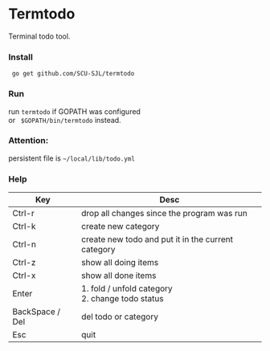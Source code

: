 # Termtodo
Terminal todo tool.  

### Install
`` go get github.com/SCU-SJL/termtodo``

### Run
run `` termtodo `` if GOPATH was configured  
or `` $GOPATH/bin/termtodo`` instead.  

### Attention:  
persistent file is ``~/local/lib/todo.yml``


### Help
|   Key           |  Desc                                                 |
|  ----           |  ----                                                 |
| Ctrl-r          | drop all changes since the program was run            |
| Ctrl-k          | create new category                                   |
| Ctrl-n          | create new todo and put it in the current category    |
| Ctrl-z          | show all doing items                                  |
| Ctrl-x          | show all done items                                   |
| Enter           | 1. fold / unfold category <br/> 2. change todo status |
| BackSpace / Del | del todo or category                                  |
| Esc             | quit                                                  |
